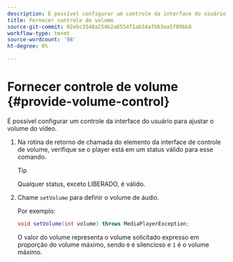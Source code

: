 ```yaml
---
description: É possível configurar um controle da interface do usuário para ajustar o volume do vídeo.
title: Fornecer controle de volume
source-git-commit: 02ebc3548a254b2a6554f1ab34afbb3ea5f09bb8
workflow-type: tm+mt
source-wordcount: '98'
ht-degree: 0%

---
```


# Fornecer controle de volume {#provide-volume-control}

É possível configurar um controle da interface do usuário para ajustar o volume do vídeo.

1. Na rotina de retorno de chamada do elemento da interface de controle de volume, verifique se o player está em um status válido para esse comando.

   >[!TIP]
   >
   >Qualquer status, exceto LIBERADO, é válido.

1. Chame `setVolume` para definir o volume de áudio.

   Por exemplo:

   ```java
   void setVolume(int volume) throws MediaPlayerException;
   ```

   O valor do volume representa o volume solicitado expresso em proporção do volume máximo, sendo `0` é silencioso e `1` é o volume máximo.
